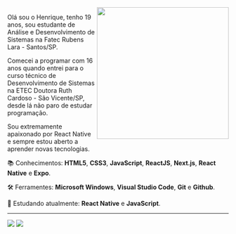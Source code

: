 <img src="https://user-images.githubusercontent.com/65872394/123755202-0d9ab680-d892-11eb-9f29-b2936118b088.gif" align="right" min-width="300px" max-width="550px" width="300px">

<p align="left" >
  Olá sou o Henrique, tenho 19 anos, sou estudante de Análise e Desenvolvimento de Sistemas na Fatec Rubens Lara - Santos/SP.
</p>

<p align="left" >
  Comecei a programar com 16 anos quando entrei para o curso técnico de Desenvolvimento de Sistemas na ETEC Doutora Ruth Cardoso - São Vicente/SP, desde lá não paro de estudar       programação.
</p>

<p align="left" >
  Sou extremamente apaixonado por React Native e sempre estou aberto a aprender novas tecnologias.
</p>

<p align="left" >
  📚 Conhecimentos: <strong>HTML5</strong>, <strong>CSS3</strong>, <strong>JavaScript</strong>, <strong>ReactJS</strong>, <strong>Next.js</strong>, <strong>React Native</strong> e <strong>Expo</strong>.
</p>

<p align="left" >
  🛠️ Ferramentes: <strong>Microsoft Windows</strong>, <strong>Visual Studio Code</strong>, <strong>Git</strong> e <strong>Github</strong>.
</p>

<p align="left" >
  📖 Estudando atualmente: <strong>React Native</strong> e <strong>JavaScript</strong>.
</p>

---
<p align="left">
  <a href="mailto:henriquestudo@outlook.com" target="_blank"><img src="https://img.shields.io/badge/Outlook-0078D4?style=for-the-badge&logo=microsoft-outlook&logoColor=white"></a>
  <a href="https://www.linkedin.com/in/henrique-luís-oliveira-marques-3406361a7/" target="_blank"><img src="https://img.shields.io/badge/LinkedIn-0A66C2?style=for-the-badge&logo=linkedin&logoColor=white"></a>
<p>


